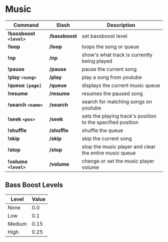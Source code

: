 # Music

| Command                 | Slash          | Description                                                 |
| ----------------------- | -------------- | ----------------------------------------------------------- |
| **!bassboost `<level>`** | **/bassboost** | set bassboost level                                         |
| **!loop**               | **/loop**      | loops the song or queue                                     |
| **!np**                 | **/np**        | show's what track is currently being played                 |
| **!pause**              | **/pause**     | pause the current song                                      |
| **!play `<song>`**       | **/play**      | play a song from youtube                                    |
| **!queue `[page]`**      | **/queue**     | displays the current music queue                            |
| **!resume**             | **/resume**    | resumes the paused song                                     |
| **!search `<name>`**     | **/search**    | search for matching songs on youtube                        |
| **!seek `<pos>`**        | **/seek**      | sets the playing track's position to the specified position |
| **!shuffle**            | **/shuffle**   | shuffle the queue                                           |
| **!skip**               | **/skip**      | skip the current song                                       |
| **!stop**               | **/stop**      | stop the music player and clear the entire music queue      |
| **!volume `<level>`**    | **/volume**    | change or set the music player volume                       |

## Bass Boost Levels

| Level    | Value  |
|----------|--------|
| None     | 0.0    |
| Low      | 0.1    |
| Medium   | 0.15   |
| High     | 0.25   |